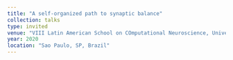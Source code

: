 ```yaml
---
title: "A self-organized path to synaptic balance"
collection: talks
type: invited
venue: "VIII Latin American School on COmputational Neuroscience, University of São Paulo, Brazil"
year: 2020
location: "Sao Paulo, SP, Brazil"
---
```

